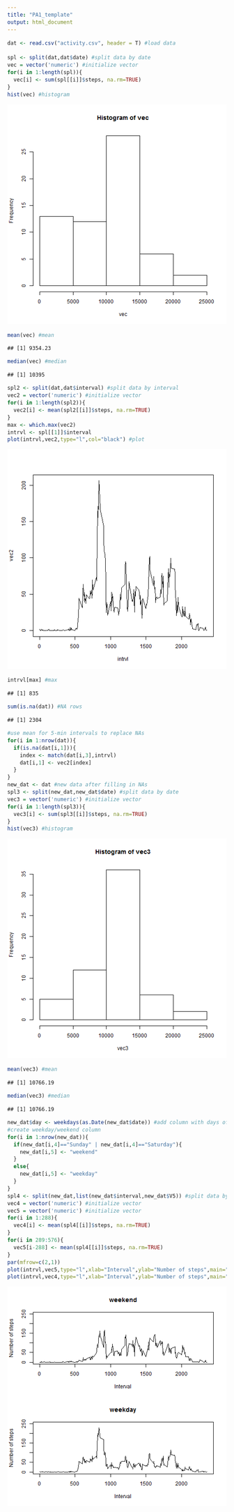 ```yaml
---
title: "PA1_template"
output: html_document
---
```



```r
dat <- read.csv("activity.csv", header = T) #load data

spl <- split(dat,dat$date) #split data by date
vec = vector('numeric') #initialize vector
for(i in 1:length(spl)){
  vec[i] <- sum(spl[[i]]$steps, na.rm=TRUE)
}
hist(vec) #histogram
```

![plot of chunk unnamed-chunk-1](figure/unnamed-chunk-1-1.png) 

```r
mean(vec) #mean
```

```
## [1] 9354.23
```

```r
median(vec) #median
```

```
## [1] 10395
```

```r
spl2 <- split(dat,dat$interval) #split data by interval
vec2 = vector('numeric') #initialize vector
for(i in 1:length(spl2)){
  vec2[i] <- mean(spl2[[i]]$steps, na.rm=TRUE)
}
max <- which.max(vec2)
intrvl <- spl[[1]]$interval
plot(intrvl,vec2,type="l",col="black") #plot
```

![plot of chunk unnamed-chunk-1](figure/unnamed-chunk-1-2.png) 

```r
intrvl[max] #max
```

```
## [1] 835
```

```r
sum(is.na(dat)) #NA rows
```

```
## [1] 2304
```

```r
#use mean for 5-min intervals to replace NAs
for(i in 1:nrow(dat)){
  if(is.na(dat[i,1])){
    index <- match(dat[i,3],intrvl)
    dat[i,1] <- vec2[index]
  }
}
new_dat <- dat #new data after filling in NAs
spl3 <- split(new_dat,new_dat$date) #split data by date
vec3 = vector('numeric') #initialize vector
for(i in 1:length(spl3)){
  vec3[i] <- sum(spl3[[i]]$steps, na.rm=TRUE)
}
hist(vec3) #histogram
```

![plot of chunk unnamed-chunk-1](figure/unnamed-chunk-1-3.png) 

```r
mean(vec3) #mean
```

```
## [1] 10766.19
```

```r
median(vec3) #median
```

```
## [1] 10766.19
```

```r
new_dat$day <- weekdays(as.Date(new_dat$date)) #add column with days of week
#create weekday/weekend column
for(i in 1:nrow(new_dat)){
  if(new_dat[i,4]=="Sunday" | new_dat[i,4]=="Saturday"){
    new_dat[i,5] <- "weekend"
  }
  else{
    new_dat[i,5] <- "weekday"
  }
}
spl4 <- split(new_dat,list(new_dat$interval,new_dat$V5)) #split data by interval
vec4 = vector('numeric') #initialize vector
vec5 = vector('numeric') #initialize vector
for(i in 1:288){
  vec4[i] <- mean(spl4[[i]]$steps, na.rm=TRUE)
}
for(i in 289:576){
  vec5[i-288] <- mean(spl4[[i]]$steps, na.rm=TRUE)
}
par(mfrow=c(2,1))
plot(intrvl,vec5,type="l",xlab="Interval",ylab="Number of steps",main="weekend",ylim=c(0,250))
plot(intrvl,vec4,type="l",xlab="Interval",ylab="Number of steps",main="weekday",ylim=c(0,250))
```

![plot of chunk unnamed-chunk-1](figure/unnamed-chunk-1-4.png) 

